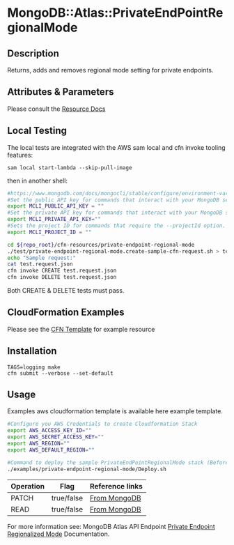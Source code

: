 # MongoDB::Atlas::PrivateEndPointRegionalMode

## Description
Returns, adds and removes regional mode setting for private endpoints.

## Attributes & Parameters
Please consult the [Resource Docs](https://github.com/PeerIslands/mongodbatlas-cloudformation-resources/blob/feature-private-endpoint-regional-mode/cfn-resources/private-endpoint-regional-mode/docs/README.md)

## Local Testing
The local tests are integrated with the AWS sam local and cfn invoke tooling features:

```
sam local start-lambda --skip-pull-image
```

then in another shell:
```bash
#https://www.mongodb.com/docs/mongocli/stable/configure/environment-variables/
#Set the public API key for commands that interact with your MongoDB service.
export MCLI_PUBLIC_API_KEY = ""
#Set the private API key for commands that interact with your MongoDB service.
export MCLI_PRIVATE_API_KEY=""
#Sets the project ID for commands that require the --projectId option.
export MCLI_PROJECT_ID = ""

cd ${repo_root}/cfn-resources/private-endpoint-regional-mode
./test/private-endpoint-regional-mode.create-sample-cfn-request.sh > test.request.json
echo "Sample request:"
cat test.request.json
cfn invoke CREATE test.request.json
cfn invoke DELETE test.request.json
```

Both CREATE & DELETE tests must pass.

## CloudFormation Examples

Please see the [CFN Template](test/private-endpoint-regional-mode.sample-cfn-request.json) for example resource

## Installation
```
TAGS=logging make
cfn submit --verbose --set-default
```

## Usage
Examples aws cloudformation template is available here example template.

```bash
#Configure you AWS Credentials to create Cloudformation Stack
export AWS_ACCESS_KEY_ID=""
export AWS_SECRET_ACCESS_KEY=""
export AWS_REGION=""
export AWS_DEFAULT_REGION=""

#Command to deploy the sample PrivateEndPointRegionalMode stack (Before this step "cfn submit" should have been executed successfully)
./examples/private-endpoint-regional-mode/Deploy.sh
```

| Operation | Flag       | Reference links                                                                                                                                                                                                                                                 |
|-----------|------------|-----------------------------------------------------------------------------------------------------------------------------------------------------------------------------------------------------------------------------------------------------------------|
| PATCH     | true/false | [From MongoDB](https://www.mongodb.com/docs/atlas/reference/api-resources-spec/#tag/Private-Endpoint-Services/operation/toggleRegionalizedPrivateEndpointStatus) |
| READ      | true/false | [From MongoDB](https://www.mongodb.com/docs/atlas/reference/api-resources-spec/#tag/Private-Endpoint-Services/operation/returnRegionalizedPrivateEndpointStatus) |                                   

For more information see: MongoDB Atlas API Endpoint [Private Endpoint Regionalized Mode](https://www.mongodb.com/docs/atlas/reference/api-resources-spec/#tag/Private-Endpoint-Services) Documentation.